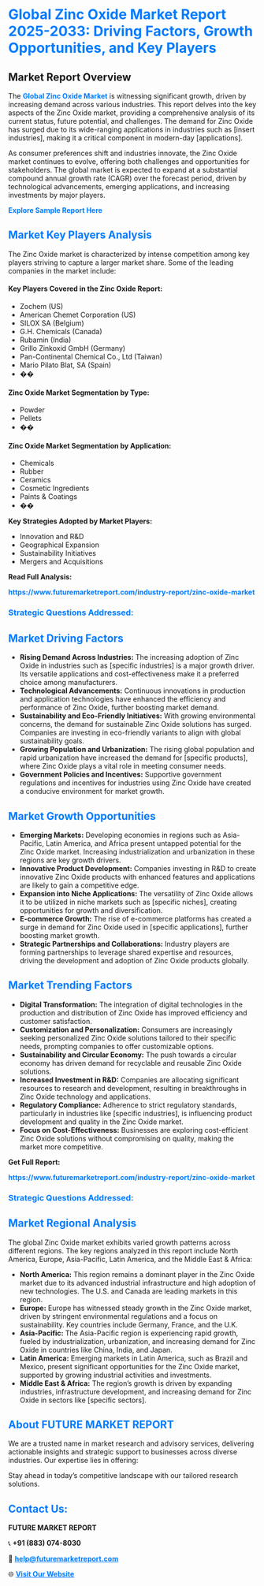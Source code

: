 <h1 style="color: #007BFF;">Global Zinc Oxide Market Report 2025-2033: Driving Factors, Growth Opportunities, and Key Players</h1>

<section id="overview">
<h2>Market Report Overview</h2>
<p>The <a href="https://www.futuremarketreport.com/industry-report/zinc-oxide-market" style="color: #007BFF; text-decoration: none;"><strong>Global Zinc Oxide Market</strong></a> is witnessing significant growth, driven by increasing demand across various industries. This report delves into the key aspects of the Zinc Oxide market, providing a comprehensive analysis of its current status, future potential, and challenges. The demand for Zinc Oxide has surged due to its wide-ranging applications in industries such as [insert industries], making it a critical component in modern-day [applications].</p>
<p>As consumer preferences shift and industries innovate, the Zinc Oxide market continues to evolve, offering both challenges and opportunities for stakeholders. The global market is expected to expand at a substantial compound annual growth rate (CAGR) over the forecast period, driven by technological advancements, emerging applications, and increasing investments by major players.</p>
</section>

<section id="overview">
<p><a href="https://www.futuremarketreport.com/request-sample/reportId=105410" style="color: #007BFF; text-decoration: none;"><strong>Explore Sample Report Here</strong></a></p>
</section>

<section id="key-players">
<h2 style="color: #007BFF;">Market Key Players Analysis</h2>
<p>The Zinc Oxide market is characterized by intense competition among key players striving to capture a larger market share. Some of the leading companies in the market include:</p>
<h4>Key Players Covered in the Zinc Oxide Report:</h4>
<ul><li>Zochem (US)</li><li>American Chemet Corporation (US)</li><li>SILOX SA (Belgium)</li><li>G.H. Chemicals (Canada)</li><li>Rubamin (India)</li><li>Grillo Zinkoxid GmbH (Germany)</li><li>Pan-Continental Chemical Co., Ltd (Taiwan)</li><li>Mario Pilato Blat, SA (Spain)</li><li>��</li></ul>
<h4>Zinc Oxide Market Segmentation by Type:</h4>
<ul><li>Powder</li><li>Pellets</li><li>��</li></ul>

<h4>Zinc Oxide Market Segmentation by Application:</h4>
<ul><li>Chemicals</li><li>Rubber</li><li>Ceramics</li><li>Cosmetic Ingredients</li><li>Paints &amp; Coatings</li><li>��</li></ul>
<p><strong>Key Strategies Adopted by Market Players:</strong></p>
<ul>
<li>Innovation and R&D</li>
<li>Geographical Expansion</li>
<li>Sustainability Initiatives</li>
<li>Mergers and Acquisitions</li>
</ul>
</section>

<section>
<p><strong>Read Full Analysis: </strong></p><a href="https://www.futuremarketreport.com/industry-report/zinc-oxide-market" style="color: #007BFF; text-decoration: none;"><strong>https://www.futuremarketreport.com/industry-report/zinc-oxide-market</strong></a>
<h3 style="color: #007BFF;">Strategic Questions Addressed:</h3>
</section>

<section id="driving-factors">
<h2 style="color: #007BFF;">Market Driving Factors</h2>
<ul>
<li><strong>Rising Demand Across Industries:</strong> The increasing adoption of Zinc Oxide in industries such as [specific industries] is a major growth driver. Its versatile applications and cost-effectiveness make it a preferred choice among manufacturers.</li>
<li><strong>Technological Advancements:</strong> Continuous innovations in production and application technologies have enhanced the efficiency and performance of Zinc Oxide, further boosting market demand.</li>
<li><strong>Sustainability and Eco-Friendly Initiatives:</strong> With growing environmental concerns, the demand for sustainable Zinc Oxide solutions has surged. Companies are investing in eco-friendly variants to align with global sustainability goals.</li>
<li><strong>Growing Population and Urbanization:</strong> The rising global population and rapid urbanization have increased the demand for [specific products], where Zinc Oxide plays a vital role in meeting consumer needs.</li>
<li><strong>Government Policies and Incentives:</strong> Supportive government regulations and incentives for industries using Zinc Oxide have created a conducive environment for market growth.</li>
</ul>
</section>

<section id="growth-opportunities">
<h2 style="color: #007BFF;">Market Growth Opportunities</h2>
<ul>
<li><strong>Emerging Markets:</strong> Developing economies in regions such as Asia-Pacific, Latin America, and Africa present untapped potential for the Zinc Oxide market. Increasing industrialization and urbanization in these regions are key growth drivers.</li>
<li><strong>Innovative Product Development:</strong> Companies investing in R&D to create innovative Zinc Oxide products with enhanced features and applications are likely to gain a competitive edge.</li>
<li><strong>Expansion into Niche Applications:</strong> The versatility of Zinc Oxide allows it to be utilized in niche markets such as [specific niches], creating opportunities for growth and diversification.</li>
<li><strong>E-commerce Growth:</strong> The rise of e-commerce platforms has created a surge in demand for Zinc Oxide used in [specific applications], further boosting market growth.</li>
<li><strong>Strategic Partnerships and Collaborations:</strong> Industry players are forming partnerships to leverage shared expertise and resources, driving the development and adoption of Zinc Oxide products globally.</li>
</ul>
</section>

<section id="trending-factors">
<h2 style="color: #007BFF;">Market Trending Factors</h2>
<ul>
<li><strong>Digital Transformation:</strong> The integration of digital technologies in the production and distribution of Zinc Oxide has improved efficiency and customer satisfaction.</li>
<li><strong>Customization and Personalization:</strong> Consumers are increasingly seeking personalized Zinc Oxide solutions tailored to their specific needs, prompting companies to offer customizable options.</li>
<li><strong>Sustainability and Circular Economy:</strong> The push towards a circular economy has driven demand for recyclable and reusable Zinc Oxide solutions.</li>
<li><strong>Increased Investment in R&D:</strong> Companies are allocating significant resources to research and development, resulting in breakthroughs in Zinc Oxide technology and applications.</li>
<li><strong>Regulatory Compliance:</strong> Adherence to strict regulatory standards, particularly in industries like [specific industries], is influencing product development and quality in the Zinc Oxide market.</li>
<li><strong>Focus on Cost-Effectiveness:</strong> Businesses are exploring cost-efficient Zinc Oxide solutions without compromising on quality, making the market more competitive.</li>
</ul>
</section>

<section>
<p><strong>Get Full Report: </strong></p><a href="https://www.futuremarketreport.com/industry-report/zinc-oxide-market" style="color: #007BFF; text-decoration: none;"><strong>https://www.futuremarketreport.com/industry-report/zinc-oxide-market</strong></a>
<h3 style="color: #007BFF;">Strategic Questions Addressed:</h3>
</section>


<section id="regional-analysis">
<h2 style="color: #007BFF;">Market Regional Analysis</h2>
<p>The global Zinc Oxide market exhibits varied growth patterns across different regions. The key regions analyzed in this report include North America, Europe, Asia-Pacific, Latin America, and the Middle East & Africa:</p>
<ul>
<li><strong>North America:</strong> This region remains a dominant player in the Zinc Oxide market due to its advanced industrial infrastructure and high adoption of new technologies. The U.S. and Canada are leading markets in this region.</li>
<li><strong>Europe:</strong> Europe has witnessed steady growth in the Zinc Oxide market, driven by stringent environmental regulations and a focus on sustainability. Key countries include Germany, France, and the U.K.</li>
<li><strong>Asia-Pacific:</strong> The Asia-Pacific region is experiencing rapid growth, fueled by industrialization, urbanization, and increasing demand for Zinc Oxide in countries like China, India, and Japan.</li>
<li><strong>Latin America:</strong> Emerging markets in Latin America, such as Brazil and Mexico, present significant opportunities for the Zinc Oxide market, supported by growing industrial activities and investments.</li>
<li><strong>Middle East & Africa:</strong> The region’s growth is driven by expanding industries, infrastructure development, and increasing demand for Zinc Oxide in sectors like [specific sectors].</li>
</ul>
</section>

<footer>
<h2 style="color: #007BFF;">About FUTURE MARKET REPORT</h2>
<p>We are a trusted name in market research and advisory services, delivering actionable insights and strategic support to businesses across diverse industries. Our expertise lies in offering:</p>

<p>Stay ahead in today’s competitive landscape with our tailored research solutions.</p>

<h2 style="color: #007BFF;">Contact Us:</h2>
<p><strong>FUTURE MARKET REPORT</strong></p>
<p>📞 <strong>+91 (883) 074-8030</strong></p>
<p>📧 <strong><a href="mailto:help@futuremarketreport.com" style="color: #007BFF;">help@futuremarketreport.com</a></strong></p>
<p>🌐 <strong><a href="https://www.futuremarketreport.com/" style="color: #007BFF;">Visit Our Website</a></strong></p>
</footer>